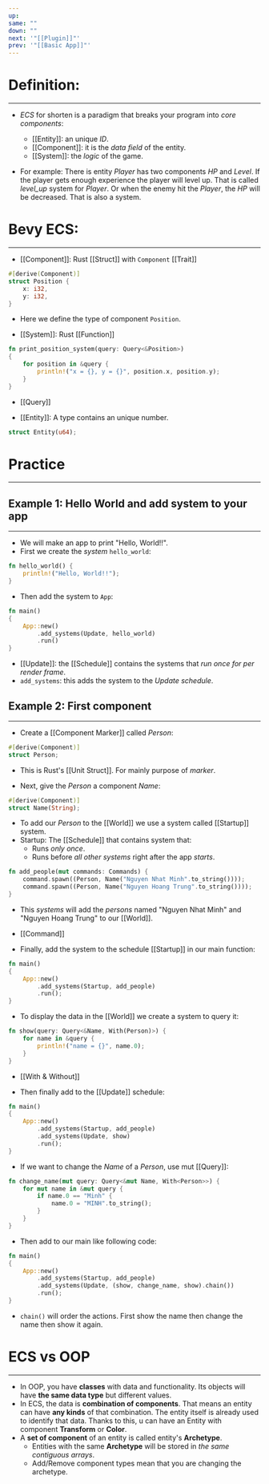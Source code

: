 ```yaml
---
up: 
same: ""
down: ""
next: '"[[Plugin]]"'
prev: '"[[Basic App]]"'
---
```


# Definition:
---
- _ECS_ for shorten is a paradigm that breaks your program into _core components_:
	- [[Entity]]: an unique _ID_.
	- [[Component]]: it is the _data field_ of the entity.
	- [[System]]: the _logic_ of the game.

- For example: There is entity _Player_ has two components _HP_ and _Level_. If the player gets enough experience the player will level up. That is called _level_up_ system for _Player_. Or when the enemy hit the _Player_, the _HP_ will be decreased. That is also a system.

# Bevy ECS:
---
- [[Component]]: Rust [[Struct]] with `Component` [[Trait]]
```rust
#[derive(Component)]
struct Position {
	x: i32,
	y: i32,
}
```
- Here we define the type of component `Position`.

- [[System]]: Rust [[Function]]
```rust
fn print_position_system(query: Query<&Position>)
{
	for position in &query {
		println!("x = {}, y = {}", position.x, position.y);
	}
}
```
- [[Query]]

- [[Entity]]: A type contains an unique number.
```rust
struct Entity(u64);
```

# Practice
---
## Example 1: Hello World and add system to your app
---
- We will make an app to print "Hello, World!!".
- First we create the _system_ `hello_world`:
```rust
fn hello_world() {
	println!("Hello, World!!");
}
```

- Then add the system to `App`:
```rust
fn main()
{
	App::new()
		.add_systems(Update, hello_world)
		.run()
}
```
- [[Update]]: the [[Schedule]] contains the systems that _run once for per render frame_.
- `add_systems`: this adds the system to the _Update schedule_.

## Example 2: First component
---

- Create a [[Component Marker]] called _Person_:
```rust
#[derive(Component)]
struct Person;
```
- This is Rust's [[Unit Struct]]. For mainly purpose of _marker_. 


- Next, give the _Person_ a component _Name_:
```rust
#[derive(Component)]
struct Name(String);
```

- To add our _Person_ to the [[World]] we use a system called [[Startup]] system.
- Startup: The [[Schedule]] that contains system that:
	- Runs _only once_.
	- Runs before _all other systems_ right after the app _starts_.
```rust
fn add_people(mut commands: Commands) {
	command.spawn((Person, Name("Nguyen Nhat Minh".to_string())));
	command.spawn((Person, Name("Nguyen Hoang Trung".to_string())));
}
```
- This _systems_ will add the _persons_ named "Nguyen Nhat Minh" and "Nguyen Hoang Trung" to our [[World]].
- [[Command]]

- Finally, add the system to the schedule [[Startup]] in our main function:
```rust
fn main()
{
	App::new()
		.add_systems(Startup, add_people)
		.run();
}
```

- To display the data in the [[World]] we create a system to query it:
```rust
fn show(query: Query<&Name, With(Person)>) {
	for name in &query {
		println!("name = {}", name.0);
	}
}
```
- [[With & Without]]

- Then finally add to the [[Update]] schedule:
```rust
fn main()
{
	App::new()
		.add_systems(Startup, add_people)
		.add_systems(Update, show)
		.run();
}
```

- If we want to change the _Name_ of a _Person_, use mut [[Query]]:
```rust
fn change_name(mut query: Query<&mut Name, With<Person>>) {
    for mut name in &mut query {
        if name.0 == "Minh" {
            name.0 = "MINH".to_string();
        }
    }
}
```

- Then add to our main like following code:
```rust
fn main()
{
    App::new()
        .add_systems(Startup, add_people)
        .add_systems(Update, (show, change_name, show).chain())
        .run();
}
```
- `chain()` will order the actions. First show the name then change the name then show it again.

# ECS vs OOP
---
- In OOP, you have **classes** with data and functionality. Its objects will have **the same data type** but different values.
- In ECS, the data is **combination of components**. That means an entity can have **any kinds** of that combination. The entity itself is already used to identify that data. Thanks to this, u can have an Entity with component **Transform** or **Color**.
- A **set of component** of an entity is called entity's **Archetype**.
	- Entities with the same **Archetype** will be stored in *the same contiguous arrays*.
	- Add/Remove component types mean that you are changing the archetype.

